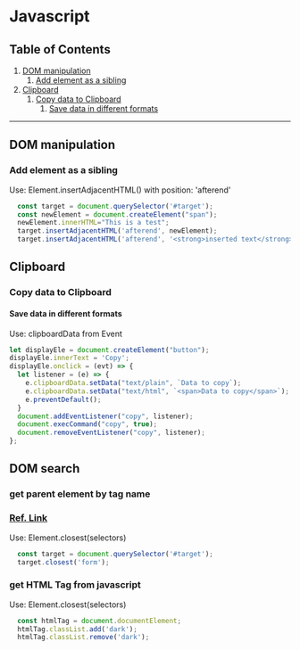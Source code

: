 # Javascript
## Table of Contents
  1. [DOM manipulation](#DOM-manipulation)
      1. [Add element as a sibling](#Add-element-as-a-sibling)
  1. [Clipboard](#Clipboard)
      1. [Copy data to Clipboard](#Copy-data-to-Clipboard)
          1. [Save data in different formats](#Save-data-in-different-formats)

***

## DOM manipulation
### Add element as a sibling
Use: Element.insertAdjacentHTML() with position: 'afterend'
```js
  const target = document.querySelector('#target');
  const newElement = document.createElement("span");
  newElement.innerHTML="This is a test";
  target.insertAdjacentHTML('afterend', newElement);
  target.insertAdjacentHTML('afterend', '<strong>inserted text</strong>');
```


## Clipboard
### Copy data to Clipboard
#### Save data in different formats
Use: clipboardData from Event
```js
let displayEle = document.createElement("button");
displayEle.innerText = 'Copy';
displayEle.onclick = (evt) => {
  let listener = (e) => {
    e.clipboardData.setData("text/plain", `Data to copy`);
    e.clipboardData.setData("text/html", `<span>Data to copy</span>`);
    e.preventDefault();
  }
  document.addEventListener("copy", listener);
  document.execCommand("copy", true);
  document.removeEventListener("copy", listener);
};
```

## DOM search
### get parent element by tag name
### [Ref. Link](https://developer.mozilla.org/en-US/docs/Web/API/Element/closest)
Use: Element.closest(selectors)
```js
  const target = document.querySelector('#target');
  target.closest('form');
```

### get HTML Tag from javascript
Use: Element.closest(selectors)
```js
  const htmlTag = document.documentElement;
  htmlTag.classList.add('dark');
  htmlTag.classList.remove('dark');
```

